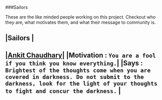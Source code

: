 ###Sailors

These are the like minded people working on this project. Checkout who they are, what motivates them, and what their message to community is.

|Sailors |
--------
|**[Ankit Chaudhary](http://www.linkedin.com/profile/public-profile-settings?trk=prof-edit-edit-public_profile)**|
|**Motivation** : ```You are a fool if you think you know everything.```|
|**Says** : ```Brightest of the thoughts come when you are covered in darkness. Do not submit to the darkness, look for the light of your thoughts to fight and concur the darkness.``` |
----------------------------------------------------


